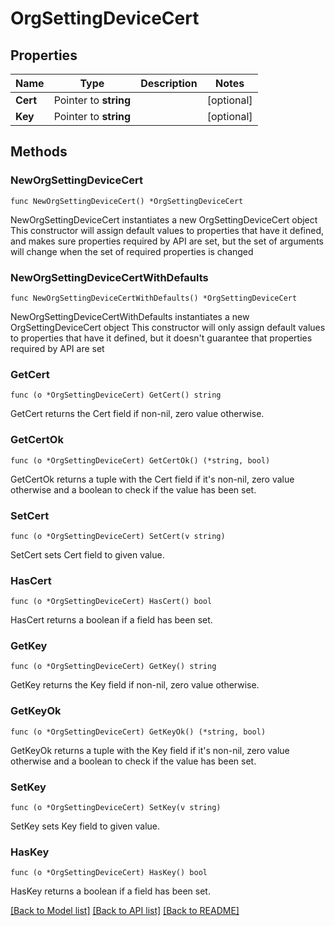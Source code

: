 # OrgSettingDeviceCert

## Properties

Name | Type | Description | Notes
------------ | ------------- | ------------- | -------------
**Cert** | Pointer to **string** |  | [optional] 
**Key** | Pointer to **string** |  | [optional] 

## Methods

### NewOrgSettingDeviceCert

`func NewOrgSettingDeviceCert() *OrgSettingDeviceCert`

NewOrgSettingDeviceCert instantiates a new OrgSettingDeviceCert object
This constructor will assign default values to properties that have it defined,
and makes sure properties required by API are set, but the set of arguments
will change when the set of required properties is changed

### NewOrgSettingDeviceCertWithDefaults

`func NewOrgSettingDeviceCertWithDefaults() *OrgSettingDeviceCert`

NewOrgSettingDeviceCertWithDefaults instantiates a new OrgSettingDeviceCert object
This constructor will only assign default values to properties that have it defined,
but it doesn't guarantee that properties required by API are set

### GetCert

`func (o *OrgSettingDeviceCert) GetCert() string`

GetCert returns the Cert field if non-nil, zero value otherwise.

### GetCertOk

`func (o *OrgSettingDeviceCert) GetCertOk() (*string, bool)`

GetCertOk returns a tuple with the Cert field if it's non-nil, zero value otherwise
and a boolean to check if the value has been set.

### SetCert

`func (o *OrgSettingDeviceCert) SetCert(v string)`

SetCert sets Cert field to given value.

### HasCert

`func (o *OrgSettingDeviceCert) HasCert() bool`

HasCert returns a boolean if a field has been set.

### GetKey

`func (o *OrgSettingDeviceCert) GetKey() string`

GetKey returns the Key field if non-nil, zero value otherwise.

### GetKeyOk

`func (o *OrgSettingDeviceCert) GetKeyOk() (*string, bool)`

GetKeyOk returns a tuple with the Key field if it's non-nil, zero value otherwise
and a boolean to check if the value has been set.

### SetKey

`func (o *OrgSettingDeviceCert) SetKey(v string)`

SetKey sets Key field to given value.

### HasKey

`func (o *OrgSettingDeviceCert) HasKey() bool`

HasKey returns a boolean if a field has been set.


[[Back to Model list]](../README.md#documentation-for-models) [[Back to API list]](../README.md#documentation-for-api-endpoints) [[Back to README]](../README.md)



